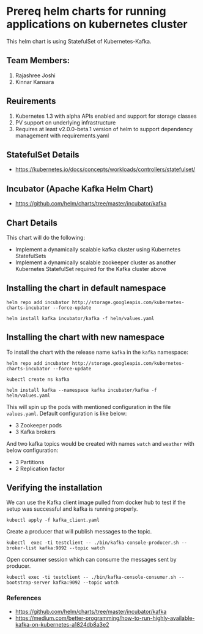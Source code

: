 # Prereq helm charts for running applications on kubernetes cluster
This helm chart is using StatefulSet of Kubernetes-Kafka.

## Team Members:
1. Rajashree Joshi
1. Kinnar Kansara

## Reuirements
1. Kubernetes 1.3 with alpha APIs enabled and support for storage classes
1. PV support on underlying infrastructure
1. Requires at least v2.0.0-beta.1 version of helm to support dependency management with requirements.yaml

## StatefulSet Details
- https://kubernetes.io/docs/concepts/workloads/controllers/statefulset/

## Incubator (Apache Kafka Helm Chart)
- https://github.com/helm/charts/tree/master/incubator/kafka

## Chart Details
This chart will do the following:
- Implement a dynamically scalable kafka cluster using Kubernetes StatefulSets
- Implement a dynamically scalable zookeeper cluster as another Kubernetes StatefulSet required for the Kafka cluster above

## Installing the chart in default namespace
```
helm repo add incubator http://storage.googleapis.com/kubernetes-charts-incubator --force-update

helm install kafka incubator/kafka -f helm/values.yaml
```

## Installing the chart with new namespace
To install the chart with the release name `kafka` in the `kafka` namespace:
```
helm repo add incubator http://storage.googleapis.com/kubernetes-charts-incubator --force-update

kubectl create ns kafka

helm install kafka --namespace kafka incubator/kafka -f helm/values.yaml
```

This will spin up the pods with mentioned configuration in the file `values.yaml`. 
Default configuration is like below:
- 3 Zookeeper pods
- 3 Kafka brokers

And two kafka topics would be created with names `watch` and `weather` with below configuration:
- 3 Partitions
- 2 Replication factor


## Verifying the installation
We can use the Kafka client image pulled from docker hub to test if the setup was successful and kafka is running properly.
```
kubectl apply -f kafka_client.yaml
```

Create a producer that will publish messages to the topic.
```
kubectl  exec -ti testclient -- ./bin/kafka-console-producer.sh --broker-list kafka:9092 --topic watch
```

Open consumer session which can consume the messages sent by producer.
```
kubectl exec -ti testclient -- ./bin/kafka-console-consumer.sh --bootstrap-server kafka:9092 --topic watch
```


### References
- https://github.com/helm/charts/tree/master/incubator/kafka
- https://medium.com/better-programming/how-to-run-highly-available-kafka-on-kubernetes-a1824db8a3e2